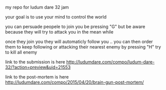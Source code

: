 my repo for ludum dare 32 jam 

your goal is to use your mind to control the world 

you can persuade peopele to join you be pressing "G" but be aware because they will try to attack you in the mean while 

once they join you they will automaticly follow you .. you can then order them to keep following or attacking their nearest enemy by pressing "H" try to kill all enemy 

link to the submission is here
http://ludumdare.com/compo/ludum-dare-32/?action=preview&uid=21553

link to the post-mortem is here
http://ludumdare.com/compo/2015/04/20/brain-gun-post-mortem/
